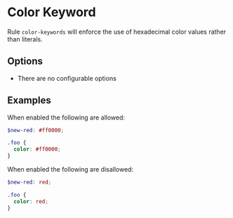 # Color Keyword

Rule `color-keywords` will enforce the use of hexadecimal color values rather than literals.

## Options

* There are no configurable options

## Examples

When enabled the following are allowed:

```scss
$new-red: #ff0000;

.foo {
  color: #ff0000;
}

```

When enabled the following are disallowed:

```scss
$new-red: red;

.foo {
  color: red;
}
```

